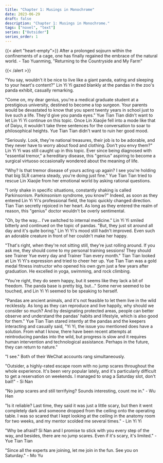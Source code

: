 ```yaml
---
title: "Chapter 1: Musings in Monochrome"
date: 2023-06-29
draft: false
description: "Chapter 1: Musings in Monochrome."
tags: ["novel", "text"]
series: ["Outsider"]
series_order: 1
---
```


{{< alert "heart-empty">}}
After a prolonged sojourn within the confinements of a cage, one has finally regained the embrace of the natural world. - Tao Yuanming, "Returning to the Countryside and My Farm"

{{< /alert >}}

"You say, wouldn't it be nice to live like a giant panda, eating and sleeping to your heart's content?" Lin Yi Yi gazed blankly at the pandas in the zoo's panda exhibit, casually remarking.

"Come on, my dear genius, you're a medical graduate student at a prestigious university, destined to become a top surgeon. Your parents would be devastated to know that you spent twenty years in school just to live such a life. They'd give you panda eyes." Yue Tian Tian didn't want to let Lin Yi Yi continue on this topic. Once Lin Xiaojie fell into a mode like that of Daiyu, it wouldn't take three sentences for the conversation to soar to philosophical heights. Yue Tian Tian didn't want to ruin her good mood.

"Seriously. Look, they're national treasures, their job is to be adorable, and they never have to worry about food and clothing. Don't you envy them?" Lin Yi Yi was still caught up in this topic. Ever since being diagnosed with "essential tremor," a hereditary disease, this "genius" aspiring to become a surgical virtuoso occasionally wondered about the meaning of life.

"Why? Is that tremor disease of yours acting up again? I see you're holding that big SLR camera steady, you're doing just fine." Yue Tian Tian tried to rescue Lin Xiaojie from her emotional world by asking rational questions.

"I only shake in specific situations, constantly shaking is called Parkinsonism. Parkinsonism syndrome, you know?" Indeed, as soon as they entered Lin Yi Yi's professional field, the topic quickly changed direction. Tian Tian secretly rejoiced in her heart. As long as they entered the realm of reason, this "genius" doctor wouldn't be overly sentimental.

"Oh, by the way... I've switched to internal medicine." Lin Yi Yi smiled bitterly and continued on the topic of pandas. "But, they just sit around all day and it's quite boring." Lin Yi Yi's mood still hadn't improved. Even such an adorable creature in front of her couldn't make her happy.

"That's right, when they're not sitting still, they're just rolling around. If you ask me, they should come to my personal training sessions! They should see Trainer Yue every day and Trainer Tian every month." Tian Tian looked at Lin Yi Yi's expression and tried to cheer her up. Yue Tian Tian was a gold medal fitness instructor who opened his own gym just a few years after graduation. He excelled in yoga, swimming, and rock climbing.

"You're right, they do seem happy, but it seems like they lack a bit of freedom. The panda base is pretty big, but..." Some nerve seemed to be touched, and Lin Yi Yi seemed to be speaking to herself.

"Pandas are ancient animals, and it's not feasible to let them live in the wild recklessly. As long as they can reproduce and live happily, why should we consider so much? And by designating protected areas, people can better observe and understand the pandas' habits and lifestyle, which is also good for them." Yue Tian Tian stared intently at the pandas and the keepers interacting and casually said, "Yi Yi, the issue you mentioned does have a solution. From what I know, there have been recent attempts at reintroducing pandas into the wild, but progress is slow and it requires human intervention and technological assistance. Perhaps in the future, they can return to nature."

"I see." Both of their WeChat accounts rang simultaneously.

"Outsider, a highly-rated escape room with no jump scares throughout the whole experience. It's been very popular lately, and it's particularly difficult to get a reservation on weekends. I managed to snag a Saturday slot, don't bail!" - Si Nan

"No jump scares and still terrifying? Sounds interesting, count me in." - Wu Hen

"Is it reliable? Last time, they said it was just a little scary, but then it went completely dark and someone dropped from the ceiling onto the operating table. I was so scared that I kept looking at the ceiling in the anatomy room for two weeks, and my mentor scolded me several times." - Lin Yi Yi

"Why be afraid? Si Nan and I promise to stick with you every step of the way, and besides, there are no jump scares. Even if it's scary, it's limited." - Yue Tian Tian

"Since all the experts are joining, let me join in the fun. See you on Saturday." - Mo Yu
